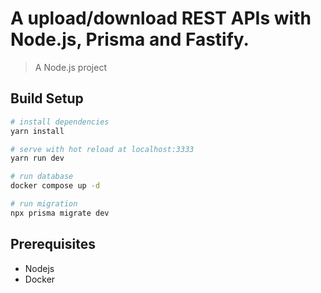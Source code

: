 # A upload/download REST APIs with Node.js, Prisma and Fastify.

> A Node.js project

## Build Setup

``` bash
# install dependencies
yarn install

# serve with hot reload at localhost:3333
yarn run dev

# run database
docker compose up -d

# run migration
npx prisma migrate dev
```
## Prerequisites
- Nodejs
- Docker
